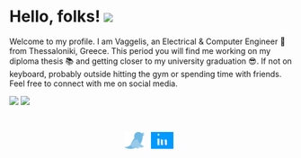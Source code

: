 # Hello, folks! <img src="https://raw.githubusercontent.com/MartinHeinz/MartinHeinz/master/wave.gif" width="30px">

Welcome to my profile. I am Vaggelis, an Electrical & Computer Engineer :rocket: from Thessaloniki, Greece. This period you will find me working on my diploma thesis :books: and getting closer to my university graduation :sunglasses:. If not on keyboard, probably outside hitting the gym or spending time with friends. Feel free to connect with me on social media.
<p float='left'>
  <img height="150" src="https://github-readme-stats.vercel.app/api?username=vagzikopis&theme=chartreuse-dark&show_icons=true" />
  <img height="150" src="https://github-readme-stats.vercel.app/api/top-langs/?username=vagzikopis&layout=compact&hide=css&theme=chartreuse-dark" />
</p>
&nbsp;
&nbsp;
&nbsp;
<p align = "middle">
<a href=https://twitter.com/vagzikopis><img height="30" src="twitter.gif"></a>&nbsp;&nbsp;
<a href="https://linkedin.com/in/evangelos-zikopis"><img height="30" src="linkedin.gif"></a>&nbsp;&nbsp;
</p>

